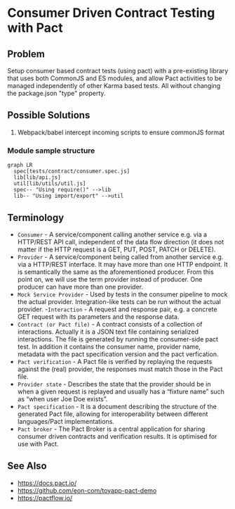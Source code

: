 # Consumer Driven Contract Testing with Pact

## Problem

Setup consumer based contract tests (using pact) with a pre-existing library that uses both 
CommonJS and ES modules, and allow Pact activities to be managed independently of other Karma 
based tests. All without changing the package.json "type" property.

## Possible Solutions 

1. Webpack/babel intercept incoming scripts to ensure commonJS format

### Module sample structure

```mermaid
graph LR
  spec[tests/contract/consumer.spec.js]
  lib[lib/api.js]
  util[lib/utils/util.js]
  spec-- "Using require()" -->lib
  lib-- "Using import/export" -->util
```

## Terminology

- `Consumer` - A service/component calling another service e.g. via a HTTP/REST API call, independent of the data flow direction (it does not matter if the HTTP request is a GET, PUT, POST, PATCH or DELETE).
- `Provider` - A service/component being called from another service e.g. via a HTTP/REST interface. It may have more than one HTTP endpoint. It is semantically the same as the aforementioned producer. From this point on, we will use the term provider instead of producer. One producer can have more than one provider.
- `Mock Service Provider` - Used by tests in the consumer pipeline to mock the actual provider. Integration-like tests can be run without the actual provider.
  -`Interaction` - A request and response pair, e.g. a concrete GET request with its parameters and the response data.
- `Contract (or Pact file)` - A contract consists of a collection of interactions. Actually it is a JSON text file containing serialized interactions. The file is generated by running the consumer-side pact test. In addition it contains the consumer name, provider name, metadata with the pact specification version and the pact verfication.
- `Pact verification` - A Pact file is verified by replaying the requests against the (real) provider, the responses must match those in the Pact file.
- `Provider state` - Describes the state that the provider should be in when a given request is replayed and usually has a “fixture name” such as “when user Joe Doe exists”.
- `Pact specification` - It is a document describing the structure of the generated Pact file, allowing for interoperability between different languages/Pact implementations.
- `Pact broker` - The Pact Broker is a central application for sharing consumer driven contracts and verification results. It is optimised for use with Pact.

## See Also

- https://docs.pact.io/
- https://github.com/eon-com/toyapp-pact-demo
- https://pactflow.io/
